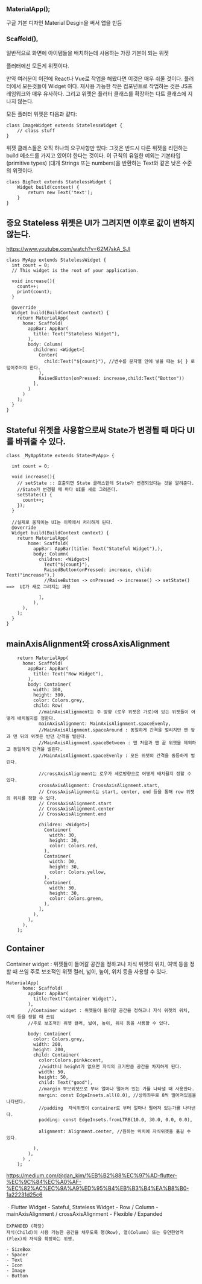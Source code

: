 ### MaterialApp(); 
구글 기본 디자인 Material Desgin을 써서 앱을 만듬

### Scaffold(), 
일반적으로 화면에 아이템들을 배치하는데 사용하는 가장 기본이 되는 위젯


플러터에선 모든게 위젯이다.

만약 여러분이 이전에 React나 Vue로 작업을 해봤다면 이것은 매우 쉬울 것이다. 플러터에서 모든것들이 Widget 이다. 재사용 가능한 작은 컴포넌트로 작업하는 것은 JS프레임워크와 매우 유사하다. 그리고 위젯은 플러터 클래스를 확장하는 다트 클래스에 지나지 않는다.

모든 플러터 위젯은 다음과 같다:


```.{dart}
class ImageWidget extends StatelessWidget {
	// class stuff
}
```

위젯 클래스들은 오직 하나의 요구사항만 있다: 그것은 반드시 다른 위젯을 리턴하는 build 메소드를 가지고 있어야 한다는 것이다. 이 규칙의 유일한 예외는 기본타입(primitive types) (대개 Strings 또는 numbers)을 반환하는 Text와 같은 낮은 수준의 위젯이다.

```.{dart}
class BigText extends StatelessWidget {
	Widget build(context) {
		return new Text('text');
	}
}
```



## 중요 Stateless 위젯은 UI가 그려지면 이후로 값이 변하지 않는다.

https://www.youtube.com/watch?v=62M7skA_SJI


```
class MyApp extends StatelessWidget {
  int count = 0;
  // This widget is the root of your application.

  void increase(){
    count++;
    print(count);
  }

  @override
  Widget build(BuildContext context) {
    return MaterialApp(
      home: Scaffold(
        appBar: AppBar(
          title: Text("Stateless Widget"),
        ),
        body: Column(
          children: <Widget>[
            Center(
              child:Text("${count}"), //변수를 문자열 안에 넣을 때는 ${ } 로 덮어주어야 한다.
            ),
            RaisedButton(onPressed: increase,child:Text("Botton"))
          ],
        )
      )
    );
  }
}
```



## Stateful 위젯을 사용함으로써 State가 변경될 때 마다 UI를 바꿔줄 수 있다.

```
class _MyAppState extends State<MyApp> {

  int count = 0;

  void increase(){
    // setState :: 호출되면 State 클래스한테 State가 변경되었다는 것을 알려준다.
    //State가 변경될 때 마다 UI를 새로 그려준다.
    setState(() {
      count++;
    });
  }

  //실제로 움직이는 UI는 이쪽에서 처리하게 된다.
  @override
  Widget build(BuildContext context) {
    return MaterialApp(
        home: Scaffold(
          appBar: AppBar(title: Text("Stateful Widget"),),
          body: Column(
            children: <Widget>[
              Text("${count}"),
              RaisedButton(onPressed: increase, child: Text("increase"),)
              //RaiseButton -> onPressed -> increase() -> setState() ==>  UI가 새로 그려지는 과정
              
            ],
          ),
      ),
    );
  }
}

```


## mainAxisAlignment와 crossAxisAlignment
```
    return MaterialApp(
      home: Scaffold(
        appBar: AppBar(
          title: Text("Row Widget"),
        ),
        body: Container(
          width: 300,
          height: 300,
          color: Colors.grey,
          child: Row(
            //mainAxisAlignment는 주 방향 (로우 위젯은 가로)에 있는 위젯들이 어떻게 배치될지를 정한다.
            mainAxisAlignment: MainAxisAlignment.spaceEvenly,
            //MainAxisAlignment.spaceAround : 동일하게 간격을 벌리지만 맨 앞과 맨 뒤의 위젯은 반만 간격을 벌린다.
            //MainAxisAlignment.spaceBetween : 맨 처음과 맨 끝 위젯을 제외하고 동일하게 간격을 벌린다.
            //MainAxisAlignment.spaceEvenly : 모든 위젯의 간격을 동등하게 벌린다.

            //crossAxisAlignment는 로우가 세로방향으로 어떻게 배치될지 정할 수 있다.
            crossAxisAlignment: CrossAxisAlignment.start,
            // CrossAxisAlignment는 start, center, end 등을 통해 row 위젯의 위치를 정할 수 있다.
            // CrossAxisAlignment.start
            // CrossAxisAlignment.center
            // CrossAxisAlignment.end

            children: <Widget>[
              Container(
                width: 30,
                height: 30,
                color: Colors.red,
              ),
              Container(
                width: 30,
                height: 30,
                color: Colors.yellow,
              ),
              Container(
                width: 30,
                height: 30,
                color: Colors.green,
              ),
            ],
          ),
        ),
      ),
    );
```

## Container
Container widget : 위젯들이 들어갈 공간을 정하고나 자식 위젯의 위치, 여백 등을 정할 때 쓰임
주로 보조적인 위젯 컬러, 넓이, 높이, 위치 등을 사용할 수 있다.


```
MaterialApp(
      home: Scaffold(
        appBar: AppBar(
          title:Text("Container Widget"),
        ),
        //Container widget : 위젯들이 들어갈 공간을 정하고나 자식 위젯의 위치, 여백 등을 정할 때 쓰임
        //주로 보조적인 위젯 컬러, 넓이, 높이, 위치 등을 사용할 수 있다.

        body: Container(
          color: Colors.grey,
          width: 200,
          height: 200,
          child: Container(
            color:Colors.pinkAccent,
            //width나 height가 없으면 자식의 크기만큼 공간을 차지하게 된다.
            width: 50,
            height: 50,
            child: Text("good"),
            //margin 부모위젯으로 부터 얼마나 떨어져 있는 가를 나타낼 때 사용한다.
            margin: const EdgeInsets.all(8.0), //상하좌우로 8씩 떨어져있음을 나타낸다.
            //padding  자식위젯이 container로 부터 얼마나 떨어져 있는가를 나타낸다.
            padding: const EdgeInsets.fromLTRB(10.0, 30.0, 0.0, 0.0),

            alignment: Alignment.center, //원하는 위치에 자식위젯을 옮길 수 있다.

          ),
        ),
      ) ,
    );
```


https://medium.com/@dan_kim/%EB%B2%88%EC%97%AD-flutter-%EC%9C%84%EC%A0%AF-%EC%82%AC%EC%9A%A9%ED%95%B4%EB%B3%B4%EA%B8%B0-1a22231d25c6


ㆍFlutter Widget
    - Sateful, Stateless Widget
    - Row / Column 
    - mainAxisAlignment / crossAxisAlignment
    - Flexible / Expanded
    
    EXPANDED (확장)
    자식(Child)이 사용 가능한 공간을 채우도록 행(Row), 열(Column) 또는 유연한영역(Flex)의 자식을 확장하는 위젯.

    - SizeBox
    - Spacer
    - Text
    - Icon
    - Image
    - Button

    
